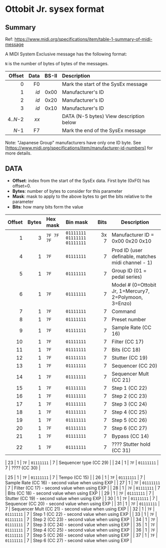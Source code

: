 # Ottobit Jr. sysex format

## Summary

Ref: https://www.midi.org/specifications/item/table-1-summary-of-midi-message

A MIDI System Exclusive message has the following format:

`N` is the number of bytes of bytes of the messages.

| Offset | Data   | BS-II | Description                            |
| ------:| ------:| -----:|:-------------------------------------- |
|      0 |     F0 |       | Mark the start of the SysEx message    | 
|      1 |   _id_ |  0x00 | Manufacturer's ID                      |
|      2 |   _id_ |  0x20 | Manufacturer's ID                      |
|      3 |   _id_ |  0x10 | Manufacturer's ID                      |
| 4.._N_-2 | _xx_ |       | DATA (N-5 bytes) View description below |
|    _N_-1 |   F7 |       | Mark the end of the SysEx message      |

Note: "Japanese Group" manufacturers have only one ID byte. See [https://www.midi.org/specifications/item/manufacturer-id-numbers] for more details.


## DATA

- **Offset**: index from the start of the SysEx data. First byte (0xF0) has offset=0.
- **Bytes**: number of bytes to consider for this parameter
- **Mask**: mask to apply to the above bytes to get the bits relative to the parameter
- **Bits**: how many bits form the value


| Offset | Bytes | Hex mask   | Bin mask            | Bits | Description |
| ------:| -----:| :--------- | :------------------ | ----:| ----------- |
|      1 |     3 | `7F 7F 7F` | `01111111 01111111 01111111` | 3x 7 | Manufacturer ID = 0x00 0x20 0x10 |
|      4 |     1 | `7F`       | `01111111         ` |    7 | Prod ID (user definable, matches midi channel - 1) |
|      5 |     1 | `7F`       | `01111111         ` |    7 | Group ID (01 = pedal series) |
|      6 |     1 | `7F`       | `01111111         ` |    7 | Model # (0=Ottobit Jr, 1=Mercury7, 2=Polymoon, 3=Enzo) |
|      7 |     1 | `7F`       | `01111111         ` |    7 | Command |
|      8 |     1 | `7F`       | `01111111         ` |    7 | Preset number |
|      9 |     1 | `7F`       | `01111111`          |    7 | Sample Rate (CC 16) |
|     10 |     1 | `7F`       | `01111111`          |    7 | Filter (CC 17) |
|     11 |     1 | `7F`       | `01111111`          |    7 | Bits (CC 18) |
|     12 |     1 | `7F`       | `01111111`          |    7 | Stutter (CC 19) |
|     13 |     1 | `7F`       | `01111111`          |    7 | Sequencer (CC 20) |
|     14 |     1 | `7F`       | `01111111`          |    7 | Sequencer Mult (CC 21) |
|     15 |     1 | `7F`       | `01111111`          |    7 | Step 1 (CC 22) |
|     16 |     1 | `7F`       | `01111111`          |    7 | Step 2 (CC 23) |
|     17 |     1 | `7F`       | `01111111`          |    7 | Step 3 (CC 24) |
|     18 |     1 | `7F`       | `01111111`          |    7 | Step 4 (CC 25) |
|     19 |     1 | `7F`       | `01111111`          |    7 | Step 5 (CC 26) |
|     20 |     1 | `7F`       | `01111111`          |    7 | Step 6 (CC 27) |
|     21 |     1 | `7F`       | `01111111`          |    7 | Bypass (CC 14) |
|     22 |     1 | `7F`       | `01111111`          |    7 | ???? Stutter hold (CC 31) |

|     23 |     1 | `7F`       | `01111111`          |    7 | Sequencer type (CC 29) |
|     24 |     1 | `7F`       | `01111111`          |    7 | ???? (CC 30) |

|     25 |     1 | `7F`       | `01111111`          |    7 | Tempo (CC 15) |
|     26 |     1 | `7F`       | `01111111`          |    7 | Sample Rate (CC 16) - second value when using EXP |
|     27 |     1 | `7F`       | `01111111`          |    7 | Filter (CC 17) - second value when using EXP  |
|     28 |     1 | `7F`       | `01111111`          |    7 | Bits (CC 18) - second value when using EXP  |
|     29 |     1 | `7F`       | `01111111`          |    7 | Stutter (CC 19) - second value when using EXP  |
|     30 |     1 | `7F`       | `01111111`          |    7 | Sequencer (CC 20) - second value when using EXP  |
|     31 |     1 | `7F`       | `01111111`          |    7 | Sequencer Mult (CC 21) - second value when using EXP  |
|     32 |     1 | `7F`       | `01111111`          |    7 | Step 1 (CC 22) - second value when using EXP  |
|     33 |     1 | `7F`       | `01111111`          |    7 | Step 2 (CC 23) - second value when using EXP  |
|     34 |     1 | `7F`       | `01111111`          |    7 | Step 3 (CC 24) - second value when using EXP  |
|     35 |     1 | `7F`       | `01111111`          |    7 | Step 4 (CC 25) - second value when using EXP  |
|     36 |     1 | `7F`       | `01111111`          |    7 | Step 5 (CC 26) - second value when using EXP  |
|     37 |     1 | `7F`       | `01111111`          |    7 | Step 6 (CC 27) - second value when using EXP  |
